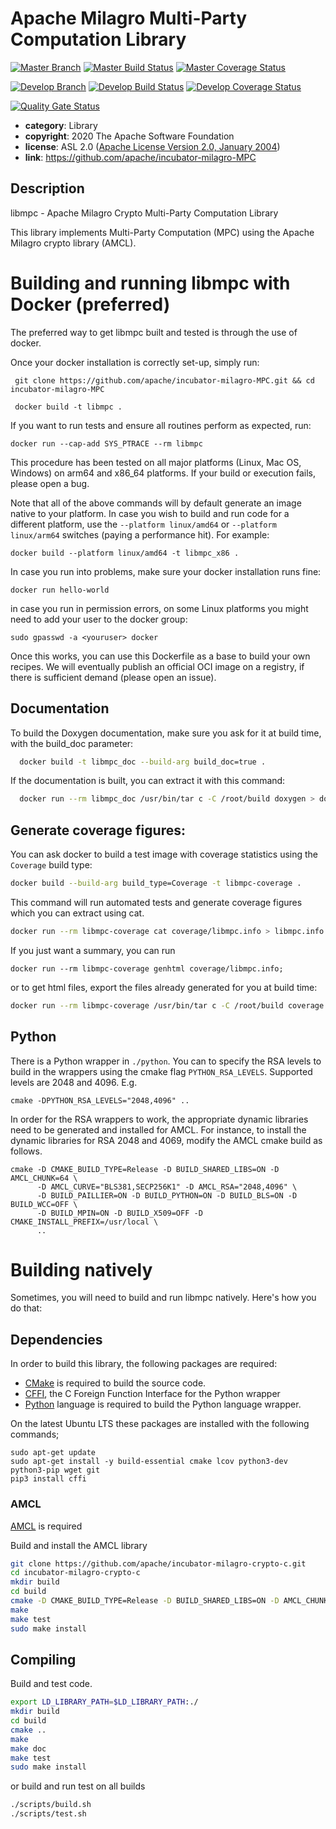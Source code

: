 <!--
    Licensed to the Apache Software Foundation (ASF) under one
    or more contributor license agreements.  See the NOTICE file
    distributed with this work for additional information
    regarding copyright ownership.  The ASF licenses this file
    to you under the Apache License, Version 2.0 (the
    "License"); you may not use this file except in compliance
    with the License.  You may obtain a copy of the License at

    http://www.apache.org/licenses/LICENSE-2.0

    Unless required by applicable law or agreed to in writing,
    software distributed under the License is distributed on an
    "AS IS" BASIS, WITHOUT WARRANTIES OR CONDITIONS OF ANY
    KIND, either express or implied.  See the License for the
    specific language governing permissions and limitations
    under the License.
-->

# Apache Milagro Multi-Party Computation Library

[![Master Branch](https://img.shields.io/badge/-master:-gray.svg)](https://github.com/apache/incubator-milagro-MPC/tree/master)
[![Master Build Status](https://travis-ci.org/apache/incubator-milagro-MPC.svg?branch=master)](https://travis-ci.org/apache/incubator-milagro-MPC)
[![Master Coverage Status](https://coveralls.io/repos/github/apache/incubator-milagro-MPC/badge.svg?branch=master)](https://coveralls.io/github/apache/incubator-milagro-MPC?branch=master)

[![Develop Branch](https://img.shields.io/badge/-develop:-gray.svg)](https://github.com/apache/incubator-milagro-MPC/tree/develop)
[![Develop Build Status](https://travis-ci.org/apache/incubator-milagro-MPC.svg?branch=develop)](https://travis-ci.org/apache/incubator-milagro-MPC)
[![Develop Coverage Status](https://coveralls.io/repos/github/apache/incubator-milagro-MPC/badge.svg?branch=develop)](https://coveralls.io/github/apache/incubator-milagro-MPC?branch=develop)

[![Quality Gate Status](https://sonarcloud.io/api/project_badges/measure?project=apache_incubator-milagro-MPC&metric=alert_status)](https://sonarcloud.io/dashboard?id=apache_incubator-milagro-MPC)

* **category**:    Library
* **copyright**:   2020 The Apache Software Foundation
* **license**:     ASL 2.0 ([Apache License Version 2.0, January 2004](http://www.apache.org/licenses/LICENSE-2.0))
* **link**:        https://github.com/apache/incubator-milagro-MPC

## Description

libmpc - Apache Milagro Crypto Multi-Party Computation Library

This library implements Multi-Party Computation (MPC) using the Apache Milagro crypto library (AMCL).

# Building and running libmpc with Docker (preferred)


The preferred way to get libmpc built and tested is through the use of docker.

Once your docker installation is correctly set-up, simply run:
```
 git clone https://github.com/apache/incubator-milagro-MPC.git && cd incubator-milagro-MPC
```
```
 docker build -t libmpc .
```

If you want to run tests and ensure all routines perform as expected, run:
```
docker run --cap-add SYS_PTRACE --rm libmpc
```

This procedure has been tested on all major platforms (Linux, Mac OS, Windows) on arm64 and x86_64 platforms. If your build or execution fails, please open a bug.

Note that all of the above commands will by default generate an image native to your platform. In case you wish to build and run code for a different platform, use the `--platform linux/amd64` or `--platform linux/arm64` switches (paying a performance hit). For example:
```
docker build --platform linux/amd64 -t libmpc_x86 .
```

In case you run into problems, make sure your docker installation runs fine:
```
docker run hello-world
```
in case you run in permission errors, on some Linux platforms you might need to add your user to the docker group:
```
sudo gpasswd -a <youruser> docker
```

Once this works, you can use this Dockerfile as a base to build your own recipes. We will eventually publish an official OCI image on a registry, if there is sufficient demand (please open an issue).


## Documentation

To build the Doxygen documentation, make sure you ask for it at build time, with the build_doc parameter:
```sh
  docker build -t libmpc_doc --build-arg build_doc=true .
```

If the documentation is built, you can extract it with this command:
```sh
  docker run --rm libmpc_doc /usr/bin/tar c -C /root/build doxygen > doxygen.tar
```

## Generate coverage figures:

You can ask docker to build a test image with coverage statistics using the `Coverage` build type:
```sh
docker build --build-arg build_type=Coverage -t libmpc-coverage .
```
This command will run automated tests and generate coverage figures which you can extract using cat.
```sh
docker run --rm libmpc-coverage cat coverage/libmpc.info > libmpc.info
```

If you just want a summary, you can run
```
docker run --rm libmpc-coverage genhtml coverage/libmpc.info;
```
or to get html files, export the files already generated for you at build time:
```sh
docker run --rm libmpc-coverage /usr/bin/tar c -C /root/build coverage > coverage.tar
```

## Python

There is a Python wrapper in `./python`.
You can to specify the RSA levels to build in the wrappers using
the cmake flag `PYTHON_RSA_LEVELS`. Supported levels are 2048 and 4096.
E.g.

```
cmake -DPYTHON_RSA_LEVELS="2048,4096" ..
```

In order for the RSA wrappers to work, the appropriate dynamic
libraries need to be generated and installed for AMCL. For instance, to
install the dynamic libraries for RSA 2048 and 4069, modify the AMCL cmake
build as follows.

```
cmake -D CMAKE_BUILD_TYPE=Release -D BUILD_SHARED_LIBS=ON -D AMCL_CHUNK=64 \
      -D AMCL_CURVE="BLS381,SECP256K1" -D AMCL_RSA="2048,4096" \
      -D BUILD_PAILLIER=ON -D BUILD_PYTHON=ON -D BUILD_BLS=ON -D BUILD_WCC=OFF \
      -D BUILD_MPIN=ON -D BUILD_X509=OFF -D CMAKE_INSTALL_PREFIX=/usr/local \
      ..
```


# Building natively

Sometimes, you will need to build and run libmpc natively. Here's how you do that:

## Dependencies

In order to build this library, the following packages are required:

* [CMake](https://cmake.org/) is required to build the source code.
* [CFFI](https://cffi.readthedocs.org/en/release-0.8/), the C Foreign Function Interface for the Python wrapper
* [Python](https://www.python.org/) language is required to build the Python language wrapper.

On the latest Ubuntu LTS these packages are installed with the following commands;

```
sudo apt-get update
sudo apt-get install -y build-essential cmake lcov python3-dev python3-pip wget git
pip3 install cffi
```

### AMCL

[AMCL](https://github.com/apache/incubator-milagro-crypto-c) is required

Build and install the AMCL library

```sh
git clone https://github.com/apache/incubator-milagro-crypto-c.git 
cd incubator-milagro-crypto-c
mkdir build
cd build
cmake -D CMAKE_BUILD_TYPE=Release -D BUILD_SHARED_LIBS=ON -D AMCL_CHUNK=64 -D AMCL_CURVE="BLS381,SECP256K1" -D AMCL_RSA="" -D BUILD_PAILLIER=ON -D BUILD_PYTHON=ON -D BUILD_BLS=ON -D BUILD_WCC=OFF -D BUILD_MPIN=ON -D BUILD_X509=OFF -D CMAKE_INSTALL_PREFIX=/usr/local ..
make
make test
sudo make install
```

## Compiling

Build and test code. 

```sh
export LD_LIBRARY_PATH=$LD_LIBRARY_PATH:./
mkdir build
cd build
cmake ..
make
make doc
make test
sudo make install
```

or build and run test on all builds

```sh
./scripts/build.sh
./scripts/test.sh
```
